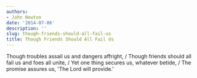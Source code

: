 ```yaml
---
authors:
- John Newton
date: '2014-07-06'
description: ''
slug: though-friends-should-all-fail-us
title: Though Friends Should All Fail Us
---
```

Though troubles assail us and dangers affright, / Though friends should all fail us and foes all unite, / Yet one thing secures us, whatever betide, / The promise assures us, 'The Lord will provide.'



